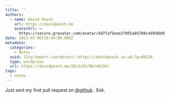 ```yaml
---
title: ''
authors:
  - name: David Peach
    url: https://davidpeach.me
    avatarUrl: >-
      https://secure.gravatar.com/avatar/4d7faf5eee1f055a85788c44936b8995eaab6dfb004e7854ec747ccb272e91ee?s=96&d=mm&r=g
date: 2013-03-06T19:44:00.000Z
metadata:
  categories:
    - Notes
  uuid: 11ty/import::wordpress::https://davidpeach.co.uk/?p=48234
  type: wordpress
  url: https://davidpeach.me/2013/03/06/48234/
tags:
  - notes
---
```

Just sent my first pull request on [@github](https://twitter.com/github) . Eek.